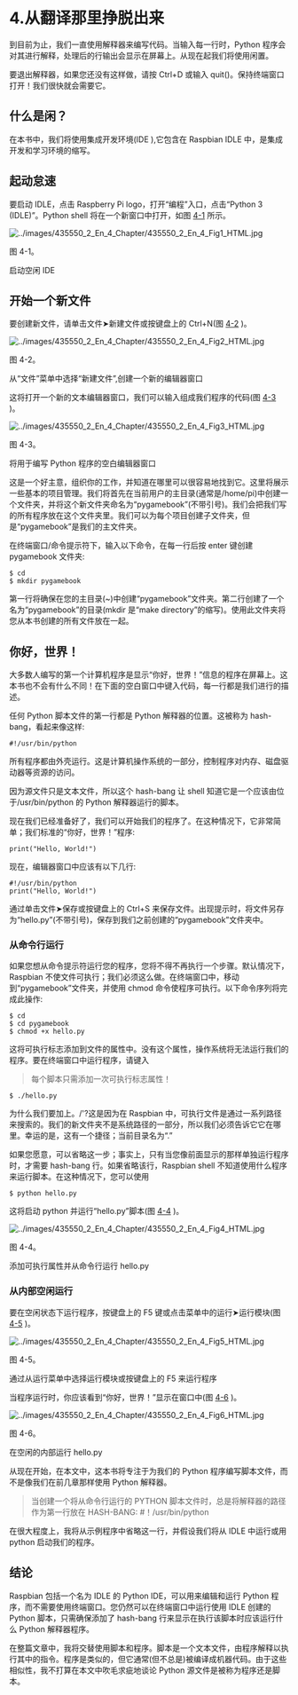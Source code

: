 # 4.从翻译那里挣脱出来

到目前为止，我们一直使用解释器来编写代码。当输入每一行时，Python 程序会对其进行解释，处理后的行输出会显示在屏幕上。从现在起我们将使用闲置。

要退出解释器，如果您还没有这样做，请按 Ctrl+D 或输入 quit()。保持终端窗口打开！我们很快就会需要它。

## 什么是闲？

在本书中，我们将使用集成开发环境(IDE ),它包含在 Raspbian IDLE 中，是集成开发和学习环境的缩写。

## 起动怠速

要启动 IDLE，点击 Raspberry Pi logo，打开“编程”入口，点击“Python 3 (IDLE)”。Python shell 将在一个新窗口中打开，如图 [4-1](#Fig1) 所示。

![../images/435550_2_En_4_Chapter/435550_2_En_4_Fig1_HTML.jpg](../images/435550_2_En_4_Chapter/435550_2_En_4_Fig1_HTML.jpg)

图 4-1。

启动空闲 IDE

## 开始一个新文件

要创建新文件，请单击文件➤新建文件或按键盘上的 Ctrl+N(图 [4-2](#Fig2) )。

![../images/435550_2_En_4_Chapter/435550_2_En_4_Fig2_HTML.jpg](../images/435550_2_En_4_Chapter/435550_2_En_4_Fig2_HTML.jpg)

图 4-2。

从“文件”菜单中选择“新建文件”,创建一个新的编辑器窗口

这将打开一个新的文本编辑器窗口，我们可以输入组成我们程序的代码(图 [4-3](#Fig3) )。

![../images/435550_2_En_4_Chapter/435550_2_En_4_Fig3_HTML.jpg](../images/435550_2_En_4_Chapter/435550_2_En_4_Fig3_HTML.jpg)

图 4-3。

将用于编写 Python 程序的空白编辑器窗口

这是一个好主意，组织你的工作，并知道在哪里可以很容易地找到它。这里将展示一些基本的项目管理。我们将首先在当前用户的主目录(通常是/home/pi)中创建一个文件夹，并将这个新文件夹命名为“pygamebook”(不带引号)。我们会把我们写的所有程序放在这个文件夹里。我们可以为每个项目创建子文件夹，但是“pygamebook”是我们的主文件夹。

在终端窗口/命令提示符下，输入以下命令，在每一行后按 enter 键创建 pygamebook 文件夹:

```
$ cd
$ mkdir pygamebook

```

第一行将确保在您的主目录(~)中创建“pygamebook”文件夹。第二行创建了一个名为“pygamebook”的目录(mkdir 是“make directory”的缩写)。使用此文件夹将您从本书创建的所有文件放在一起。

## 你好，世界！

大多数人编写的第一个计算机程序是显示“你好，世界！”信息的程序在屏幕上。这本书也不会有什么不同！在下面的空白窗口中键入代码，每一行都是我们进行的描述。

任何 Python 脚本文件的第一行都是 Python 解释器的位置。这被称为 hash-bang，看起来像这样:

```
#!/usr/bin/python

```

所有程序都由外壳运行。这是计算机操作系统的一部分，控制程序对内存、磁盘驱动器等资源的访问。

因为源文件只是文本文件，所以这个 hash-bang 让 shell 知道它是一个应该由位于/usr/bin/python 的 Python 解释器运行的脚本。

现在我们已经准备好了，我们可以开始我们的程序了。在这种情况下，它非常简单；我们标准的“你好，世界！”程序:

```
print("Hello, World!")

```

现在，编辑器窗口中应该有以下几行:

```
#!/usr/bin/python
print("Hello, World!")

```

通过单击文件➤保存或按键盘上的 Ctrl+S 来保存文件。出现提示时，将文件另存为“hello.py”(不带引号)，保存到我们之前创建的“pygamebook”文件夹中。

### 从命令行运行

如果您想从命令提示符运行您的程序，您将不得不再执行一个步骤。默认情况下，Raspbian 不使文件可执行；我们必须这么做。在终端窗口中，移动到“pygamebook”文件夹，并使用 chmod 命令使程序可执行。以下命令序列将完成此操作:

```
$ cd
$ cd pygamebook
$ chmod +x hello.py

```

这将可执行标志添加到文件的属性中。没有这个属性，操作系统将无法运行我们的程序。要在终端窗口中运行程序，请键入

> 每个脚本只需添加一次可执行标志属性！

```
$ ./hello.py

```

为什么我们要加上。/'?这是因为在 Raspbian 中，可执行文件是通过一系列路径来搜索的。我们的新文件夹不是系统路径的一部分，所以我们必须告诉它它在哪里。幸运的是，这有一个捷径；当前目录名为“.”

如果您愿意，可以省略这一步；事实上，只有当您像前面显示的那样单独运行程序时，才需要 hash-bang 行。如果省略该行，Raspbian shell 不知道使用什么程序来运行脚本。在这种情况下，您可以使用

```
$ python hello.py

```

这将启动 python 并运行“hello.py”脚本(图 [4-4](#Fig4) )。

![../images/435550_2_En_4_Chapter/435550_2_En_4_Fig4_HTML.jpg](../images/435550_2_En_4_Chapter/435550_2_En_4_Fig4_HTML.jpg)

图 4-4。

添加可执行属性并从命令行运行 hello.py

### 从内部空闲运行

要在空闲状态下运行程序，按键盘上的 F5 键或点击菜单中的运行➤运行模块(图 [4-5](#Fig5) )。

![../images/435550_2_En_4_Chapter/435550_2_En_4_Fig5_HTML.jpg](../images/435550_2_En_4_Chapter/435550_2_En_4_Fig5_HTML.jpg)

图 4-5。

通过从运行菜单中选择运行模块或按键盘上的 F5 来运行程序

当程序运行时，你应该看到“你好，世界！”显示在窗口中(图 [4-6](#Fig6) )。

![../images/435550_2_En_4_Chapter/435550_2_En_4_Fig6_HTML.jpg](../images/435550_2_En_4_Chapter/435550_2_En_4_Fig6_HTML.jpg)

图 4-6。

在空闲的内部运行 hello.py

从现在开始，在本文中，这本书将专注于为我们的 Python 程序编写脚本文件，而不是像我们在前几章那样使用 Python 解释器。

> 当创建一个将从命令行运行的 PYTHON 脚本文件时，总是将解释器的路径作为第一行放在 HASH-BANG: #！/usr/bin/python

在很大程度上，我将从示例程序中省略这一行，并假设我们将从 IDLE 中运行或用 python 启动我们的程序。

## 结论

Raspbian 包括一个名为 IDLE 的 Python IDE，可以用来编辑和运行 Python 程序，而不需要使用终端窗口。您仍然可以在终端窗口中运行使用 IDLE 创建的 Python 脚本，只需确保添加了 hash-bang 行来显示在执行该脚本时应该运行什么 Python 解释器程序。

在整篇文章中，我将交替使用脚本和程序。脚本是一个文本文件，由程序解释以执行其中的指令。程序是类似的，但它通常(但不总是)被编译成机器代码。由于这些相似性，我不打算在本文中吹毛求疵地谈论 Python 源文件是被称为程序还是脚本。